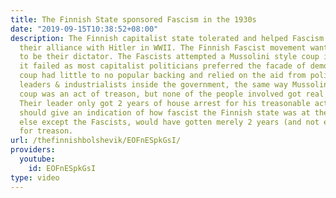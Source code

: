```yaml
---
title: The Finnish State sponsored Fascism in the 1930s
date: "2019-09-15T10:38:52+08:00"
description: The Finnish capitalist state tolerated and helped Fascism already before
  their alliance with Hitler in WWII. The Finnish Fascist movement wanted Mannerheim
  to be their dictator. The Fascists attempted a Mussolini style coup in 1932 but
  it failed as most capitalist politicians preferred the facade of democracy. The
  coup had little to no popular backing and relied on the aid from politicians, military
  leaders & industrialists inside the government, the same way Mussolini did. The
  coup was an act of treason, but none of the people involved got real sentences.
  Their leader only got 2 years of house arrest for his treasonable activities. This
  should give an indication of how fascist the Finnish state was at the time. Nobody
  else except the Fascists, would have gotten merely 2 years (and not even in jail)
  for treason.
url: /thefinnishbolshevik/EOFnESpkGsI/
providers:
  youtube:
    id: EOFnESpkGsI
type: video
---
```

